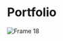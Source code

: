 # Portfolio

![Frame 18](https://user-images.githubusercontent.com/79252220/189475223-8b424f0c-69a1-42b8-97b2-464d8823ff61.jpg)

